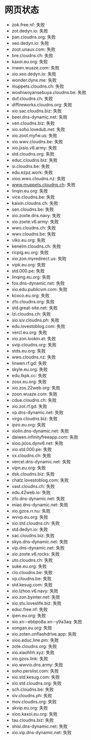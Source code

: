 # 网页状态
- zok.free.nf: 失败
- zot.dedyn.io: 失败
- pan.cloudns.org: 失败
- xeo.dedyn.io: 失败
- zoot.unaux.com: 失败
- bre.cloudns.ch: 失败
- kaxoi.eu.org: 失败
- inwen.wuaze.com: 失败
- xio.xeo.dedyn.io: 失败
- wonder.dynx.me: 失败
- muppets.cloudns.ch: 失败
- woshiwoyansebuya.cloudns.be: 失败
- duf.cloudns.ch: 失败
- diffireworks.cloudns.org: 失败
- xio.sac.cloudns.biz: 失败
- beer.dns-dynamic.net: 失败
- ven.cloudns.biz: 失败
- xio.soho.lovedub.net: 失败
- xio.zoot.myfw.us: 失败
- xio.wwv.cloudns.be: 失败
- xio.jxsio.v6.army: 失败
- std.cloudns.org: 失败
- educ.cloudns.biz: 失败
- si.cloudns.be: 失败
- edu.ezpz.work: 失败
- xioo.wwo.cloudns.nz: 失败
- www.muppets.cloudns.ch: 失败
- linqin.eu.org: 失败
- vice.cloudns.be: 失败
- kaixin.cloudns.ch: 失败
- sen.cloudns.be: 失败
- xio.zoxte.dns.navy: 失败
- xio.zoxte.v6.army: 失败
- wwo.cloudns.ch: 失败
- wwv.cloudns.be: 失败
- viko.eu.org: 失败
- kenelm.cloudns.ch: 失败
- ricpig.eu.org: 失败
- xio.zon.myredirect.us: 失败
- vipk.eu.org: 失败
- std.000.pe: 失败
- linqing.eu.org: 失败
- fox.dns-dynamic.net: 失败
- xio.edu.publicvm.com: 失败
- kcoco.eu.org: 失败
- zfo.cloudns.org: 失败
- std.great-site.net: 失败
- lzi.cloudns.ch: 失败
- xio.siv.cloudns.ph: 失败
- edu.lovestoblog.com: 失败
- vercl.eu.org: 失败
- xio.zon.lookin.at: 失败
- svip.cloudns.org: 失败
- stds.eu.org: 失败
- wwo.cloudns.nz: 失败
- linwen.rf.gd: 失败
- skyle.eu.org: 失败
- edu.tkpk.cc: 失败
- zosx.eu.org: 失败
- xio.zos.22web.org: 失败
- zoon.wuaze.com: 失败
- cdue.cloudns.ch: 失败
- xio.zot.rf.gd: 失败
- vp.dns-dynamic.net: 失败
- virgo.cloudns.biz: 失败
- ipzo.eu.org: 失败
- xiolin.dns-dynamic.net: 失败
- daiwen.infinityfreeapp.com: 失败
- xioo.jxios.dynv6.net: 失败
- xio.std.000.pe: 失败
- vx.cloudns.ch: 失败
- vercel.dns-dynamic.net: 失败
- vipn.eu.org: 失败
- dsk.cloudns.biz: 失败
- chatz.lovestoblog.com: 失败
- vast.cloudns.ch: 失败
- edu.42web.io: 失败
- zfo.dns-dynamic.net: 失败
- miao.dns-dynamic.net: 失败
- xio.gzos.rr.nu: 失败
- wvvp.eu.org: 失败
- xio.std.cloudns.ch: 失败
- std.dedyn.io: 失败
- sac.cloudns.biz: 失败
- skyo.dns-dynamic.net: 失败
- vip.dns-dynamic.net: 失败
- xio.zoxte.v6.rocks: 失败
- uto.cloudns.ch: 失败
- suke.eu.org: 失败
- clo.cloudns.be: 失败
- vp.cloudns.be: 失败
- std.kesug.com: 失败
- xio.lzhoo.v6.navy: 失败
- xio.zon.byinter.net: 失败
- xio.stu.loveslife.biz: 失败
- educ.free.nf: 失败
- ipen.eu.org: 失败
- xio.xn--ebbpo8a.xn--y9a3aq: 失败
- xongan.eu.org: 失败
- xio.zoten.onflashdrive.app: 失败
- xioo.educ.line.pm: 失败
- zote.cloudns.org: 失败
- xio.xiaohhh.xyz: 失败
- xio.gzos.link: 失败
- xio.wwvio.dns.army: 失败
- soho.perslist.com: 失败
- xio.std.kesug.com: 失败
- xio.std.cloudns.org: 失败
- sch.cloudns.be: 失败
- siv.cloudns.ph: 失败
- mov.cloudns.org: 失败
- skvip.eu.org: 失败
- xioo.kaxoi.eu.org: 失败
- tau.cloudns.biz: 失败
- shisi.dns-dynamic.net: 失败
- xio.vip.dns-dynamic.net: 失败
